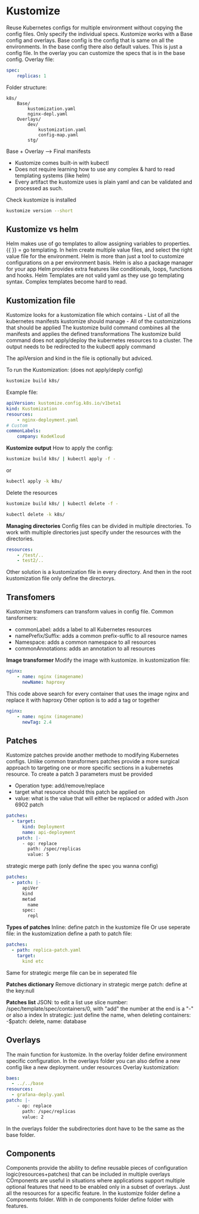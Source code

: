 # Kustomize
Reuse Kubernetes configs for multiple environment without copying the config files. Only specify the individual specs.
Kustomize works with a Base config and overlays.
Base config is the config that is same on all the environments. In the base config there also default values. This is just a config file. 
In the overlay you can customize the specs that is in the base config.
Overlay file:
```yaml
spec:
    replicas: 1
```
Folder structure:
```shell
k8s/
    Base/
        kustomization.yaml
        nginx-depl.yaml
    Overlays/
        dev/
            kustomization.yaml
            config-map.yaml
        stg/
```

Base + Overlay --> Final manifests
- Kustomize comes built-in with kubectl
- Does not require learning how to use any complex & hard to read templating systems (like helm)
- Every artifact the kustomize uses is plain yaml and can be validated and processed as such.

Check kustomize is installed
```bash
kustomize version --short
```

## Kustomize vs helm
Helm makes use of go templates to allow assigning variables to properties. {{  }} = go templating. In helm create multiple value files, and select the right value file for the environment.
Helm is more than just a tool to customize configurations on a per environment basis. Helm is also a package manager for your app
Helm provides extra features like conditionals, loops, functions and hooks. 
Helm Templates are not valid yaml as they use go templating syntax. Complex templates become hard to read.

## Kustomization file
Kustomize looks for a kustomization file which contains
    - List of all the kubernetes manifests kustomize should manage
    - All of the customizations that should be applied
The kustomize build command combines all the manifests and applies the defined transformations
The kustomize build command does not apply/deploy the kubernetes resources to a cluster.
    The output needs to be redirected to the kubectl apply command

The apiVersion and kind in the file is optionally but adviced.

To run the Kustomization: (does not apply/deply config)
```bash
kustomize build k8s/
```

Example file:
```yaml
apiVersion: kustomize.config.k8s.io/v1beta1
kind: Kustomization
resources:
    - nginx-deployment.yaml
# Custom
commonLabels:
    company: KodeKloud
```

**Kustomize output**
How to apply the config:
```bash
kustomize build k8s/ | kubectl apply -f -
```
or
```bash
kubectl apply -k k8s/
```
Delete the resources
```bash
kustomize build k8s/ | kubectl delete -f -
```
```bash
kubectl delete -k k8s/
```

**Managing directories**
Config files can be divided in multiple directories. To work with multiple directories just specify under the resources with the directories. 
```yaml
resources:
    - /test/..
    - test2/..
```
Other solution is a kustomization file in every directory. And then in the root kustomization file only define the directorys. 

## Transfomers
Kustomize transfomers can transform values in config file.
Common tansformers:
- commonLabel: adds a label to all Kubernetes resources
- namePrefix/Suffix: adds a common prefix-suffic to all resource names
- Namespace: adds a common namespace to all resources
- commonAnnotations: adds an annotation to all resources

**Image transformer**
Modify the image with kustomize. in kustomization file:
```yaml
nginx:
    - name: nginx (imagename)
      newName: haproxy
```
This code above search for every container that uses the image nginx and replace it with haproxy
Other option is to add a tag or together
```yaml
nginx:
    - name: nginx (imagename)
      newTag: 2.4
```
## Patches
Kustomize patches provide another methode to modifying Kubernetes configs.
Unlike common transformers patches provide a more surgical approach to targeting one or more specific sections in a kubernetes resource.
To create a patch 3 parameters must be provided
- Operation type: add/remove/replace
- target what resource should this patch be applied on
- value: what is the value that will either be replaced or added with
Json 6902 patch
```yaml
patches:
  - target:
      kind: Deployment
      name: api-deployment
    patch: |-
      - op: replace
        path: /spec/replicas
        value: 5
```
strategic merge path (only define the spec you wanna config)
```yaml
patches:
  - patch: |-
      apiVer
      kind
      metad
        name
      spec:
        repl
```

**Types of patches**
Inline: define patch in the kustomize file
Or use seperate file: in the kustomization define a path to patch file:
```yaml
patches:
  - path: replica-patch.yaml
    target:
      kind etc
```

Same for strategic merge file can be in seperated file

**Patches dictionary**
Remove dictionary in strategic merge patch: define at the key:null

**Patches list**
JSON: to edit a list use slice number: /spec/template/spec/containers/0, with "add" the number at the end is a "-" or also a index
In strategic: just define the name, when deleting containers: -$patch: delete, name: database

## Overlays
The main function for kustomize. In the overlay folder define environment specific configuration. 
In the overlays folder you can also define a new config like a new deployment. under resources
Overlay kustomization:
```yaml
baes:
  - ../../base
resources:
  - grafana-deply.yaml
patch: |-
    - op: replace
      path: /spec/replicas
      value: 2
```
In the overlays folder the subdirectories dont have to be the same as the base folder.

## Components
Components provide the ability to define reusable pieces of configuration logic(resources+patches) that can be included in multiple overlays
COmponents are useful in situations where applications support multiple optional features that need to be enabled only in a subset of overlays. 
Just all the resources for a specific feature.
In the kustomize folder define a Components folder. With in de components folder define folder with features.






